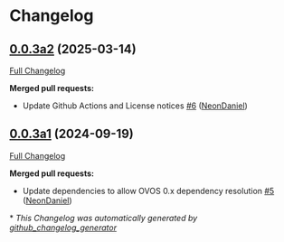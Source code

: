 # Changelog

## [0.0.3a2](https://github.com/NeonGeckoCom/neon-phal-plugin-monitoring/tree/0.0.3a2) (2025-03-14)

[Full Changelog](https://github.com/NeonGeckoCom/neon-phal-plugin-monitoring/compare/0.0.3a1...0.0.3a2)

**Merged pull requests:**

- Update Github Actions and License notices [\#6](https://github.com/NeonGeckoCom/neon-phal-plugin-monitoring/pull/6) ([NeonDaniel](https://github.com/NeonDaniel))

## [0.0.3a1](https://github.com/NeonGeckoCom/neon-phal-plugin-monitoring/tree/0.0.3a1) (2024-09-19)

[Full Changelog](https://github.com/NeonGeckoCom/neon-phal-plugin-monitoring/compare/0.0.2...0.0.3a1)

**Merged pull requests:**

- Update dependencies to allow OVOS 0.x dependency resolution [\#5](https://github.com/NeonGeckoCom/neon-phal-plugin-monitoring/pull/5) ([NeonDaniel](https://github.com/NeonDaniel))



\* *This Changelog was automatically generated by [github_changelog_generator](https://github.com/github-changelog-generator/github-changelog-generator)*

